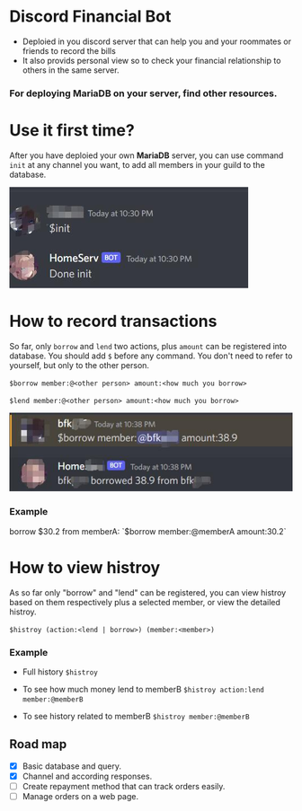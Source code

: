 # Discord Financial Bot
- Deploied in you discord server that can help you and your roommates or friends to record the bills
- It also provids personal view so to check your financial relationship to others in the same server.
### For deploying MariaDB on your server, find other resources.


# Use it first time?
After you have deploied your own **MariaDB** server, you can use command `init` at any channel you want, to add all members in your guild to the database. 

![init](media/init.jpg)

# How to record transactions
So far, only `borrow` and `lend` two actions, plus `amount` can be registered into database. You should add `$` before any command. You don't need to refer to yourself, but only to the other person.

`$borrow member:@<other person> amount:<how much you borrow>`
 
`$lend member:@<other person> amount:<how much you borrow>`

![borrow](media/borrow.jpg)

### Example
borrow $30.2 from memberA:
`$borrow member:@memberA amount:30.2`

# How to view histroy
As so far only "borrow" and "lend" can be registered, you can view histroy based on them respectively plus a selected member, or view the detailed histroy.

`$histroy (action:<lend | borrow>) (member:<member>)`

### Example
- Full history
`$histroy`

- To see how much money lend to memberB
`$histroy action:lend member:@memberB`

- To see history related to memberB
`$histroy member:@memberB`



## Road map
- [x] Basic database and query.
- [x] Channel and according responses.
- [ ] Create repayment method that can track orders easily.
- [ ] Manage orders on a web page.
